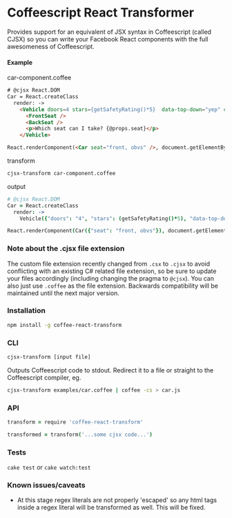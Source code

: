 # Coffeescript React Transformer

Provides support for an equivalent of JSX syntax in Coffeescript (called CJSX) so you can write your Facebook React components with the full awesomeness of Coffeescript.

#### Example

car-component.coffee

```html
# @cjsx React.DOM 
Car = React.createClass
  render: ->
    <Vehicle doors=4 stars={getSafetyRating()*5}  data-top-down="yep" checked>
      <FrontSeat />
      <BackSeat />
      <p>Which seat can I take? {@props.seat}</p>
    </Vehicle>

React.renderComponent(<Car seat="front, obvs" />, document.getElementById('container'))
```

transform

```bash
cjsx-transform car-component.coffee
```

output

```coffeescript
# @cjsx React.DOM 
Car = React.createClass
  render: ->
    Vehicle({"doors": "4", "stars": (getSafetyRating()*5), "data-top-down": "yep", "checked": true}, FrontSeat(null), BackSeat(null), React.DOM.p(null, """Which seat can I take?""", (@props.seat)))

React.renderComponent(Car({"seat": "front, obvs"}), document.getElementById('container'))
```

### Note about the .cjsx file extension
The custom file extension recently changed from `.csx` to `.cjsx` to avoid conflicting with an existing C# related file extension, so be sure to update your files accordingly (including changing the pragma to  `@cjsx`). You can also just use `.coffee` as the file extension. Backwards compatibility will be maintained until the next major version.

### Installation
```bash
npm install -g coffee-react-transform
```

### CLI

```bash
cjsx-transform [input file]
```
Outputs Coffeescript code to stdout. Redirect it to a file or straight to the Coffeescript compiler, eg.
```bash
cjsx-transform examples/car.coffee | coffee -cs > car.js
```

### API
```coffeescript
transform = require 'coffee-react-transform'

transformed = transform('...some cjsx code...')
```

### Tests

`cake test` or `cake watch:test`


### Known issues/caveats
- At this stage regex literals are not properly 'escaped' so any html tags inside a regex literal will be transformed as well. This will be fixed.

